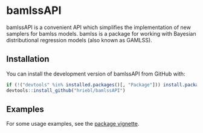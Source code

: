 # bamlssAPI

<!-- badges: start -->
<!-- badges: end -->

bamlssAPI is a convenient API which simplifies the implementation of new
samplers for bamlss models. bamlss is a package for working with Bayesian
distributional regression models (also known as GAMLSS).

## Installation

You can install the development version of bamlssAPI from GitHub with:

```r
if (!("devtools" %in% installed.packages()[, "Package"])) install.packages("devtools")
devtools::install_github("hriebl/bamlssAPI")
```

## Examples

For some usage examples, see the
[package vignette](https://htmlpreview.github.io/?https://github.com/hriebl/bamlssAPI/doc/examples.html).
